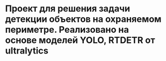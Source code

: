 # Проект для решения задачи детекции объектов на охраняемом периметре. Реализовано на основе моделей YOLO, RTDETR от ultralytics 



